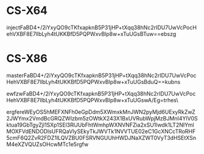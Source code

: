 # CS-X64

injectFaBD4+/2iYxyQO9cTKfxapknB5P31jHP+tXqq38hNc2rIDU7UwVcPocHehVXBF8E7llbLyh4tUKKBfD5PQPWxvBlp8w+xTuUGsBTuw==ebszg

# CS-X86

masterFaBD4+/2iYxyQO9cTKfxapknB5P31jHP+tXqq38hNc2rIDU7UwVcPocHehVXBF8E7llbLyh4tUKKBfD5PQPWxvBlp8w+xTuUGsBduQ==kubns

ewfzwFaBD4+/2iYxyQO9cTKfxapknB5P31jHP+tXqq38hNc2rIDU7UwVcPocHehVXBF8E7llbLyh4tUKKBfD5PQPWxvBlp8w+xTuUGswA/Eg=trhes\



ergfereWEyOS5hMEFXNFh0eGpDdm5XWmxkMnJWN2pyMjd6UExyRkZwZ2JWYmx2VmdBcGRQZWIzbm5zOWtkX243X1BxUVRubWpjMzBJMnI4YlV0Sktua19GbTgyZjl1SXp1SEl3RlJUbFhtWmhpWXNVNFZia2xSU1lwdk1LT2NIYmlMOXFVdENDODlsUFRQaVlySEkyTkJWVTk1NVVTUE02eC1GcXNCcTRoRHF5cmF6Q2ZvR2FDZ1lLQVZBU0FSRVNGUUhHWDJNaXZWT0VyT3dHSEtXSnM4eXZVQUZsOHcwMTc1e5rgfw




